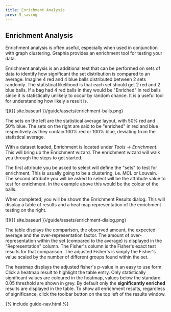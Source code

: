 ```yaml
---
title: Enrichment Analysis
prev: 5_saving
---
```


## Enrichment Analysis

Enrichment analysis is often useful, especially when used in conjunction with graph clustering. Graphia provides an enrichment tool for testing your data.

Enrichment analysis is an additional test that can be performed on sets of data to identify how significant the set distribution is compared to an average. Imagine 4 red and 4 blue balls distributed between 2 sets randomly. The statistical likelihood is that each set should get 2 red and 2 blue balls. If a bag had 4 red balls in they would be "Enriched" in red balls since it is statistically unlikely to occur by random chance. It is a useful tool for understanding how likely a result is.

![]({{ site.baseurl }}/guide/assets/enrichment-balls.png)
<div class="caption">The sets on the left are the statistical average layout, with 50% red and 50% blue. The sets on the right are said to be "enriched" in red and blue respectively as they contain 100% red or 100% blue, deviating from the statistical average.</div>

With a dataset loaded, Enrichment is located under *Tools → Enrichment*. This will bring up the Enrichment wizard. The enrichment wizard will walk you through the steps to get started.

The first attribute you be asked to select will define the "sets" to test for enrichment. This is usually going to be a clustering, i.e. MCL or Louvain. The second attribute you will be asked to select will be the attribute value to test for enrichment. In the example above this would be the colour of the balls.

When completed, you will be shown the Enrichment Results dialog. This will display a table of results and a heat map representation of the enrichment testing on the right.

![]({{ site.baseurl }}/guide/assets/enrichment-dialog.png)
<div class="caption">The table displays the comparison, the observed amount, the expected average and the over-representation factor. The amount of over-representation within the set (compared to the average) is displayed in the "Representation" column. The Fisher's column is the Fisher's exact test results for that comparison. The adjusted Fisher's is simply the Fisher's value scaled by the number of different groups found within the set.</div>

The heatmap displays the adjusted fisher's p-value in an easy to use form. Click a heatmap result to highlight the table entry. Only statistically significant values are coloured in the heatmap, values below the standard 0.05 threshold are shown in grey.
By default only the **significantly enriched** results are displayed in the table. To show all enrichment results, regardless of significance, click the toolbar button on the top left of the results window.

{% include guide-nav.html %}
